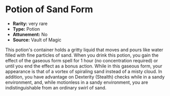 
# Potion of Sand Form

* **Rarity:** very rare
* **Type:** Potion
* **Attunement:** No
* **Source:** Vault of Magic


This potion's container holds a gritty liquid that moves and pours like water filled with fine particles of sand. When you drink this potion, you gain the effect of the gaseous form spell for 1 hour (no concentration required) or until you end the effect as a bonus action. While in this gaseous form, your appearance is that of a vortex of spiraling sand instead of a misty cloud. In addition, you have advantage on Dexterity (Stealth) checks while in a sandy environment, and, while motionless in a sandy environment, you are indistinguishable from an ordinary swirl of sand.
